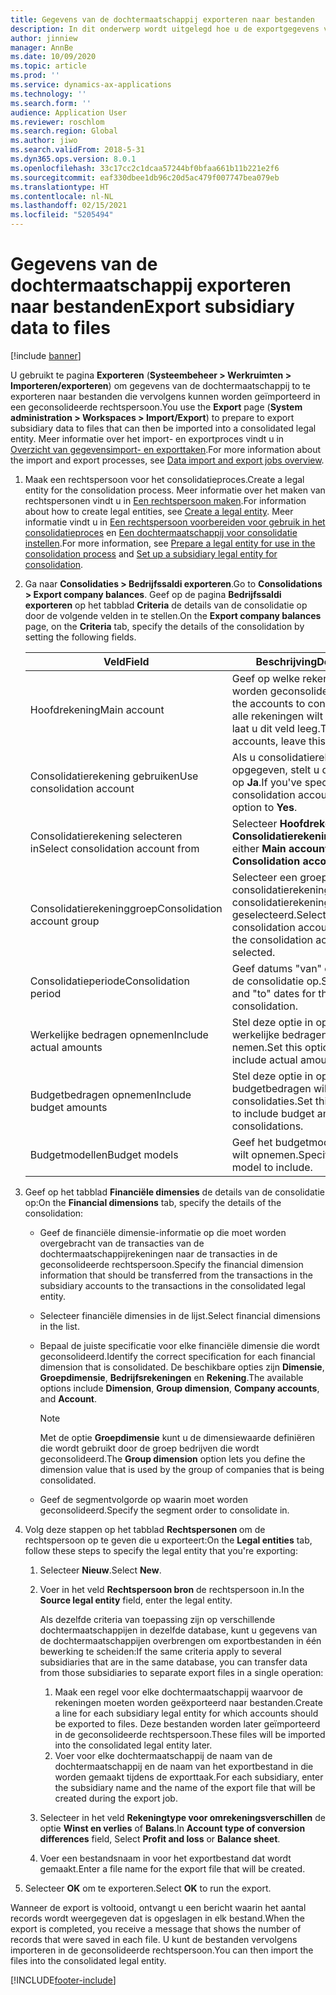 ```yaml
---
title: Gegevens van de dochtermaatschappij exporteren naar bestanden
description: In dit onderwerp wordt uitgelegd hoe u de exportgegevens van Microsoft Dynamics 365 Finance voorbereidt en deze vervolgens in een geconsolideerde rechtspersoon importeert.
author: jinniew
manager: AnnBe
ms.date: 10/09/2020
ms.topic: article
ms.prod: ''
ms.service: dynamics-ax-applications
ms.technology: ''
ms.search.form: ''
audience: Application User
ms.reviewer: roschlom
ms.search.region: Global
ms.author: jiwo
ms.search.validFrom: 2018-5-31
ms.dyn365.ops.version: 8.0.1
ms.openlocfilehash: 33c17cc2c1dcaa57244bf0bfaa661b11b221e2f6
ms.sourcegitcommit: eaf330dbee1db96c20d5ac479f007747bea079eb
ms.translationtype: HT
ms.contentlocale: nl-NL
ms.lasthandoff: 02/15/2021
ms.locfileid: "5205494"
---
```

# <a name="export-subsidiary-data-to-files"></a><span data-ttu-id="b24ad-103">Gegevens van de dochtermaatschappij exporteren naar bestanden</span><span class="sxs-lookup"><span data-stu-id="b24ad-103">Export subsidiary data to files</span></span>

[!include [banner](../includes/banner.md)]

<span data-ttu-id="b24ad-104">U gebruikt te pagina **Exporteren** (**Systeembeheer \> Werkruimten \> Importeren/exporteren**) om gegevens van de dochtermaatschappij to te exporteren naar bestanden die vervolgens kunnen worden geïmporteerd in een geconsolideerde rechtspersoon.</span><span class="sxs-lookup"><span data-stu-id="b24ad-104">You use the **Export** page (**System administration \> Workspaces \> Import/Export**) to prepare to export subsidiary data to files that can then be imported into a consolidated legal entity.</span></span> <span data-ttu-id="b24ad-105">Meer informatie over het import- en exportproces vindt u in [Overzicht van gegevensimport- en exporttaken](../../fin-ops-core/dev-itpro/data-entities/data-import-export-job.md).</span><span class="sxs-lookup"><span data-stu-id="b24ad-105">For more information about the import and export processes, see [Data import and export jobs overview](../../fin-ops-core/dev-itpro/data-entities/data-import-export-job.md).</span></span>

1. <span data-ttu-id="b24ad-106">Maak een rechtspersoon voor het consolidatieproces.</span><span class="sxs-lookup"><span data-stu-id="b24ad-106">Create a legal entity for the consolidation process.</span></span> <span data-ttu-id="b24ad-107">Meer informatie over het maken van rechtspersonen vindt u in [Een rechtspersoon maken](../../fin-ops-core/fin-ops/organization-administration/tasks/create-legal-entity.md).</span><span class="sxs-lookup"><span data-stu-id="b24ad-107">For information about how to create legal entities, see [Create a legal entity](../../fin-ops-core/fin-ops/organization-administration/tasks/create-legal-entity.md).</span></span> <span data-ttu-id="b24ad-108">Meer informatie vindt u in [Een rechtspersoon voorbereiden voor gebruik in het consolidatieproces](prepare-company-for-consolidation.md) en [Een dochtermaatschappij voor consolidatie instellen](set-up-subsidiary-company-for-consolidation.md).</span><span class="sxs-lookup"><span data-stu-id="b24ad-108">For more information, see [Prepare a legal entity for use in the consolidation process](prepare-company-for-consolidation.md) and [Set up a subsidiary legal entity for consolidation](set-up-subsidiary-company-for-consolidation.md).</span></span> 

2. <span data-ttu-id="b24ad-109">Ga naar **Consolidaties \> Bedrijfssaldi exporteren**.</span><span class="sxs-lookup"><span data-stu-id="b24ad-109">Go to **Consolidations \> Export company balances**.</span></span> <span data-ttu-id="b24ad-110">Geef op de pagina **Bedrijfssaldi exporteren** op het tabblad **Criteria** de details van de consolidatie op door de volgende velden in te stellen.</span><span class="sxs-lookup"><span data-stu-id="b24ad-110">On the **Export company balances** page, on the **Criteria** tab, specify the details of the consolidation by setting the following fields.</span></span>

    | <span data-ttu-id="b24ad-111">Veld</span><span class="sxs-lookup"><span data-stu-id="b24ad-111">Field</span></span>                             | <span data-ttu-id="b24ad-112">Beschrijving</span><span class="sxs-lookup"><span data-stu-id="b24ad-112">Description</span></span> |
    |-----------------------------------|-------|
    | <span data-ttu-id="b24ad-113">Hoofdrekening</span><span class="sxs-lookup"><span data-stu-id="b24ad-113">Main account</span></span>                      | <span data-ttu-id="b24ad-114">Geef op welke rekeningen moeten worden geconsolideerd.</span><span class="sxs-lookup"><span data-stu-id="b24ad-114">Specify the accounts to consolidate.</span></span> <span data-ttu-id="b24ad-115">Als u alle rekeningen wilt meenemen, laat u dit veld leeg.</span><span class="sxs-lookup"><span data-stu-id="b24ad-115">To include all accounts, leave this field blank.</span></span> |
    | <span data-ttu-id="b24ad-116">Consolidatierekening gebruiken</span><span class="sxs-lookup"><span data-stu-id="b24ad-116">Use consolidation account</span></span>         | <span data-ttu-id="b24ad-117">Als u consolidatierekeningen hebt opgegeven, stelt u deze optie in op **Ja**.</span><span class="sxs-lookup"><span data-stu-id="b24ad-117">If you've specified consolidation accounts, set this option to **Yes**.</span></span> |
    | <span data-ttu-id="b24ad-118">Consolidatierekening selecteren in</span><span class="sxs-lookup"><span data-stu-id="b24ad-118">Select consolidation account from</span></span> | <span data-ttu-id="b24ad-119">Selecteer **Hoofdrekening** of **Consolidatierekeninggroep**.</span><span class="sxs-lookup"><span data-stu-id="b24ad-119">Select either **Main account** or **Consolidation account group**.</span></span> |
    | <span data-ttu-id="b24ad-120">Consolidatierekeninggroep</span><span class="sxs-lookup"><span data-stu-id="b24ad-120">Consolidation account group</span></span>       | <span data-ttu-id="b24ad-121">Selecteer een groep consolidatierekeningen voor de consolidatierekening die u hebt geselecteerd.</span><span class="sxs-lookup"><span data-stu-id="b24ad-121">Select a consolidation account group for the consolidation account that you selected.</span></span> |
    | <span data-ttu-id="b24ad-122">Consolidatieperiode</span><span class="sxs-lookup"><span data-stu-id="b24ad-122">Consolidation period</span></span>              | <span data-ttu-id="b24ad-123">Geef datums "van" en "tot" voor de consolidatie op.</span><span class="sxs-lookup"><span data-stu-id="b24ad-123">Specify "from" and "to" dates for the consolidation.</span></span> |
    | <span data-ttu-id="b24ad-124">Werkelijke bedragen opnemen</span><span class="sxs-lookup"><span data-stu-id="b24ad-124">Include actual amounts</span></span>            | <span data-ttu-id="b24ad-125">Stel deze optie in op **Ja** om werkelijke bedragen op te nemen.</span><span class="sxs-lookup"><span data-stu-id="b24ad-125">Set this option to **Yes** to include actual amounts.</span></span> |
    | <span data-ttu-id="b24ad-126">Budgetbedragen opnemen</span><span class="sxs-lookup"><span data-stu-id="b24ad-126">Include budget amounts</span></span>            | <span data-ttu-id="b24ad-127">Stel deze optie in op **Ja** als u budgetbedragen wilt opnemen in consolidaties.</span><span class="sxs-lookup"><span data-stu-id="b24ad-127">Set this option to **Yes** to include budget amounts in consolidations.</span></span> |
    | <span data-ttu-id="b24ad-128">Budgetmodellen</span><span class="sxs-lookup"><span data-stu-id="b24ad-128">Budget models</span></span>                     | <span data-ttu-id="b24ad-129">Geef het budgetmodel op dat u wilt opnemen.</span><span class="sxs-lookup"><span data-stu-id="b24ad-129">Specify the budget model to include.</span></span> |

3. <span data-ttu-id="b24ad-130">Geef op het tabblad **Financiële dimensies** de details van de consolidatie op:</span><span class="sxs-lookup"><span data-stu-id="b24ad-130">On the **Financial dimensions** tab, specify the details of the consolidation:</span></span>

    - <span data-ttu-id="b24ad-131">Geef de financiële dimensie-informatie op die moet worden overgebracht van de transacties van de dochtermaatschappijrekeningen naar de transacties in de geconsolideerde rechtspersoon.</span><span class="sxs-lookup"><span data-stu-id="b24ad-131">Specify the financial dimension information that should be transferred from the transactions in the subsidiary accounts to the transactions in the consolidated legal entity.</span></span>
    - <span data-ttu-id="b24ad-132">Selecteer financiële dimensies in de lijst.</span><span class="sxs-lookup"><span data-stu-id="b24ad-132">Select financial dimensions in the list.</span></span>
    - <span data-ttu-id="b24ad-133">Bepaal de juiste specificatie voor elke financiële dimensie die wordt geconsolideerd.</span><span class="sxs-lookup"><span data-stu-id="b24ad-133">Identify the correct specification for each financial dimension that is consolidated.</span></span> <span data-ttu-id="b24ad-134">De beschikbare opties zijn **Dimensie**, **Groepdimensie**, **Bedrijfsrekeningen** en **Rekening**.</span><span class="sxs-lookup"><span data-stu-id="b24ad-134">The available options include **Dimension**, **Group dimension**, **Company accounts**, and **Account**.</span></span>

        > [!NOTE]
        > <span data-ttu-id="b24ad-135">Met de optie **Groepdimensie** kunt u de dimensiewaarde definiëren die wordt gebruikt door de groep bedrijven die wordt geconsolideerd.</span><span class="sxs-lookup"><span data-stu-id="b24ad-135">The **Group dimension** option lets you define the dimension value that is used by the group of companies that is being consolidated.</span></span>

    - <span data-ttu-id="b24ad-136">Geef de segmentvolgorde op waarin moet worden geconsolideerd.</span><span class="sxs-lookup"><span data-stu-id="b24ad-136">Specify the segment order to consolidate in.</span></span>

4. <span data-ttu-id="b24ad-137">Volg deze stappen op het tabblad **Rechtspersonen** om de rechtspersoon op te geven die u exporteert:</span><span class="sxs-lookup"><span data-stu-id="b24ad-137">On the **Legal entities** tab, follow these steps to specify the legal entity that you're exporting:</span></span>

    1. <span data-ttu-id="b24ad-138">Selecteer **Nieuw**.</span><span class="sxs-lookup"><span data-stu-id="b24ad-138">Select **New**.</span></span>
    2. <span data-ttu-id="b24ad-139">Voer in het veld **Rechtspersoon bron** de rechtspersoon in.</span><span class="sxs-lookup"><span data-stu-id="b24ad-139">In the **Source legal entity** field, enter the legal entity.</span></span>

        <span data-ttu-id="b24ad-140">Als dezelfde criteria van toepassing zijn op verschillende dochtermaatschappijen in dezelfde database, kunt u gegevens van de dochtermaatschappijen overbrengen om exportbestanden in één bewerking te scheiden:</span><span class="sxs-lookup"><span data-stu-id="b24ad-140">If the same criteria apply to several subsidiaries that are in the same database, you can transfer data from those subsidiaries to separate export files in a single operation:</span></span>

        1. <span data-ttu-id="b24ad-141">Maak een regel voor elke dochtermaatschappij waarvoor de rekeningen moeten worden geëxporteerd naar bestanden.</span><span class="sxs-lookup"><span data-stu-id="b24ad-141">Create a line for each subsidiary legal entity for which accounts should be exported to files.</span></span> <span data-ttu-id="b24ad-142">Deze bestanden worden later geïmporteerd in de geconsolideerde rechtspersoon.</span><span class="sxs-lookup"><span data-stu-id="b24ad-142">These files will be imported into the consolidated legal entity later.</span></span>
        2. <span data-ttu-id="b24ad-143">Voer voor elke dochtermaatschappij de naam van de dochtermaatschappij en de naam van het exportbestand in die worden gemaakt tijdens de exporttaak.</span><span class="sxs-lookup"><span data-stu-id="b24ad-143">For each subsidiary, enter the subsidiary name and the name of the export file that will be created during the export job.</span></span>

    3. <span data-ttu-id="b24ad-144">Selecteer in het veld **Rekeningtype voor omrekeningsverschillen** de optie **Winst en verlies** of **Balans**.</span><span class="sxs-lookup"><span data-stu-id="b24ad-144">In **Account type of conversion differences** field, Select **Profit and loss** or **Balance sheet**.</span></span>
    4. <span data-ttu-id="b24ad-145">Voer een bestandsnaam in voor het exportbestand dat wordt gemaakt.</span><span class="sxs-lookup"><span data-stu-id="b24ad-145">Enter a file name for the export file that will be created.</span></span>

5. <span data-ttu-id="b24ad-146">Selecteer **OK** om te exporteren.</span><span class="sxs-lookup"><span data-stu-id="b24ad-146">Select **OK** to run the export.</span></span>

<span data-ttu-id="b24ad-147">Wanneer de export is voltooid, ontvangt u een bericht waarin het aantal records wordt weergegeven dat is opgeslagen in elk bestand.</span><span class="sxs-lookup"><span data-stu-id="b24ad-147">When the export is completed, you receive a message that shows the number of records that were saved in each file.</span></span> <span data-ttu-id="b24ad-148">U kunt de bestanden vervolgens importeren in de geconsolideerde rechtspersoon.</span><span class="sxs-lookup"><span data-stu-id="b24ad-148">You can then import the files into the consolidated legal entity.</span></span>


[!INCLUDE[footer-include](../../includes/footer-banner.md)]